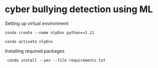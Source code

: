 # cyber bullying detection using ML

Setting up virtual environment

```
conda create --name nlpEnv python==3.11
```

```
conda activate nlpEnv
```

Installing required packages

```
 conda install --yes --file requirements.txt
```
